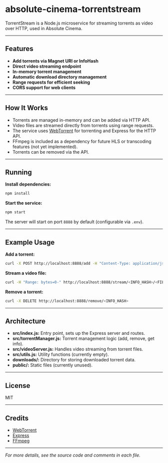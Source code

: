 # absolute-cinema-torrentstream

TorrentStream is a Node.js microservice for streaming torrents as video over HTTP, used in Absolute Cinema.

---

## Features

- **Add torrents via Magnet URI or InfoHash**
- **Direct video streaming endpoint**
- **In-memory torrent management**
- **Automatic download directory management**
- **Range requests for efficient seeking**
- **CORS support for web clients**

---

## How It Works

- Torrents are managed in-memory and can be added via HTTP API.
- Video files are streamed directly from torrents using range requests.
- The service uses [WebTorrent](https://webtorrent.io/) for torrenting and Express for the HTTP API.
- FFmpeg is included as a dependency for future HLS or transcoding features (not yet implemented).
- Torrents can be removed via the API.

---

## Running

**Install dependencies:**
```sh
npm install
```

**Start the service:**
```sh
npm start
```
The server will start on port `8888` by default (configurable via `.env`).

---

## Example Usage

**Add a torrent:**
```sh
curl -X POST http://localhost:8888/add -H "Content-Type: application/json" -d '{"magnet":"<MAGNET_URI>", "fileIdx":0}'
```

**Stream a video file:**
```sh
curl -H "Range: bytes=0-" http://localhost:8888/stream/<INFO_HASH>/<FILE_IDX> --output video.mp4
```

**Remove a torrent:**
```sh
curl -X DELETE http://localhost:8888/remove/<INFO_HASH>
```

---

## Architecture

- **src/index.js:** Entry point, sets up the Express server and routes.
- **src/torrentManager.js:** Torrent management logic (add, remove, get info).
- **src/videoServer.js:** Handles video streaming from torrent files.
- **src/utils.js:** Utility functions (currently empty).
- **downloads/:** Directory for storing downloaded torrent data.
- **public/:** Static files (currently unused).

---

## License

MIT

---

## Credits

- [WebTorrent](https://webtorrent.io/)
- [Express](https://expressjs.com/)
- [FFmpeg](https://ffmpeg.org/)

---

*For more details, see the source code and comments in each file.*